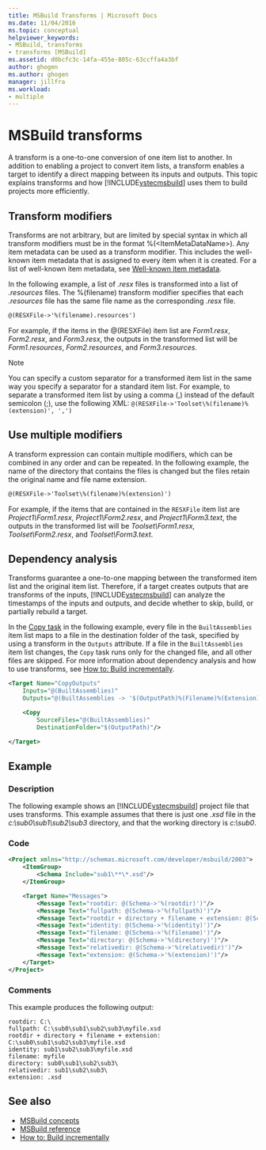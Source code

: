 ```yaml
---
title: MSBuild Transforms | Microsoft Docs
ms.date: 11/04/2016
ms.topic: conceptual
helpviewer_keywords:
- MSBuild, transforms
- transforms [MSBuild]
ms.assetid: d0bcfc3c-14fa-455e-805c-63ccffa4a3bf
author: ghogen
ms.author: ghogen
manager: jillfra
ms.workload:
- multiple
---
```

# MSBuild transforms
A transform is a one-to-one conversion of one item list to another. In addition to enabling a project to convert item lists, a transform enables a target to identify a direct mapping between its inputs and outputs. This topic explains transforms and how [!INCLUDE[vstecmsbuild](../extensibility/internals/includes/vstecmsbuild_md.md)] uses them to build projects more efficiently.

## Transform modifiers
Transforms are not arbitrary, but are limited by special syntax in which all transform modifiers must be in the format %(\<ItemMetaDataName>). Any item metadata can be used as a transform modifier. This includes the well-known item metadata that is assigned to every item when it is created. For a list of well-known item metadata, see [Well-known item metadata](../msbuild/msbuild-well-known-item-metadata.md).

In the following example, a list of *.resx* files is transformed into a list of *.resources* files. The %(filename) transform modifier specifies that each *.resources* file has the same file name as the corresponding *.resx* file.

```xml
@(RESXFile->'%(filename).resources')
```

For example, if the items in the @(RESXFile) item list are *Form1.resx*, *Form2.resx*, and *Form3.resx*, the outputs in the transformed list will be *Form1.resources*, *Form2.resources*, and *Form3.resources*.

> [!NOTE]
> You can specify a custom separator for a transformed item list in the same way you specify a separator for a standard item list. For example, to separate a transformed item list by using a comma (,) instead of the default semicolon (;), use the following XML:
> `@(RESXFile->'Toolset\%(filename)%(extension)', ',')`

## Use multiple modifiers
 A transform expression can contain multiple modifiers, which can be combined in any order and can be repeated. In the following example, the name of the directory that contains the files is changed but the files retain the original name and file name extension.

```xml
@(RESXFile->'Toolset\%(filename)%(extension)')
```

 For example, if the items that are contained in the `RESXFile` item list are *Project1\Form1.resx*, *Project1\Form2.resx*, and *Project1\Form3.text*, the outputs in the transformed list will be *Toolset\Form1.resx*, *Toolset\Form2.resx*, and *Toolset\Form3.text*.

## Dependency analysis
 Transforms guarantee a one-to-one mapping between the transformed item list and the original item list. Therefore, if a target creates outputs that are transforms of the inputs, [!INCLUDE[vstecmsbuild](../extensibility/internals/includes/vstecmsbuild_md.md)] can analyze the timestamps of the inputs and outputs, and decide whether to skip, build, or partially rebuild a target.

 In the [Copy task](../msbuild/copy-task.md) in the following example, every file in the `BuiltAssemblies` item list maps to a file in the destination folder of the task, specified by using a transform in the `Outputs` attribute. If a file in the `BuiltAssemblies` item list changes, the `Copy` task runs only for the changed file, and all other files are skipped. For more information about dependency analysis and how to use transforms, see [How to: Build incrementally](../msbuild/how-to-build-incrementally.md).

```xml
<Target Name="CopyOutputs"
    Inputs="@(BuiltAssemblies)"
    Outputs="@(BuiltAssemblies -> '$(OutputPath)%(Filename)%(Extension)')">

    <Copy
        SourceFiles="@(BuiltAssemblies)"
        DestinationFolder="$(OutputPath)"/>

</Target>
```

## Example

### Description
 The following example shows an [!INCLUDE[vstecmsbuild](../extensibility/internals/includes/vstecmsbuild_md.md)] project file that uses transforms. This example assumes that there is just one *.xsd* file in the *c:\sub0\sub1\sub2\sub3* directory, and that the working directory is *c:\sub0*.

### Code

```xml
<Project xmlns="http://schemas.microsoft.com/developer/msbuild/2003">
    <ItemGroup>
        <Schema Include="sub1\**\*.xsd"/>
    </ItemGroup>

    <Target Name="Messages">
        <Message Text="rootdir: @(Schema->'%(rootdir)')"/>
        <Message Text="fullpath: @(Schema->'%(fullpath)')"/>
        <Message Text="rootdir + directory + filename + extension: @(Schema->'%(rootdir)%(directory)%(filename)%(extension)')"/>
        <Message Text="identity: @(Schema->'%(identity)')"/>
        <Message Text="filename: @(Schema->'%(filename)')"/>
        <Message Text="directory: @(Schema->'%(directory)')"/>
        <Message Text="relativedir: @(Schema->'%(relativedir)')"/>
        <Message Text="extension: @(Schema->'%(extension)')"/>
    </Target>
</Project>
```

### Comments
 This example produces the following output:

```
rootdir: C:\
fullpath: C:\sub0\sub1\sub2\sub3\myfile.xsd
rootdir + directory + filename + extension: C:\sub0\sub1\sub2\sub3\myfile.xsd
identity: sub1\sub2\sub3\myfile.xsd
filename: myfile
directory: sub0\sub1\sub2\sub3\
relativedir: sub1\sub2\sub3\
extension: .xsd
```

## See also
- [MSBuild concepts](../msbuild/msbuild-concepts.md)
- [MSBuild reference](../msbuild/msbuild-reference.md)
- [How to: Build incrementally](../msbuild/how-to-build-incrementally.md)
